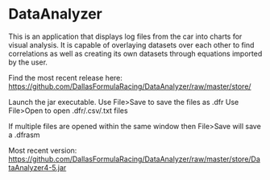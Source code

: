# DataAnalyzer

This is an application that displays log files from the car into charts for visual analysis. It is capable of overlaying datasets over each other to find correlations as well as creating its own datasets through equations imported by the user.

Find the most recent release here: https://github.com/DallasFormulaRacing/DataAnalyzer/raw/master/store/

Launch the jar executable.
Use File>Save to save the files as .dfr
Use File>Open to open .dfr/.csv/.txt files

If multiple files are opened within the same window then File>Save will save a .dfrasm

Most recent version:
https://github.com/DallasFormulaRacing/DataAnalyzer/raw/master/store/DataAnalyzer4-5.jar
